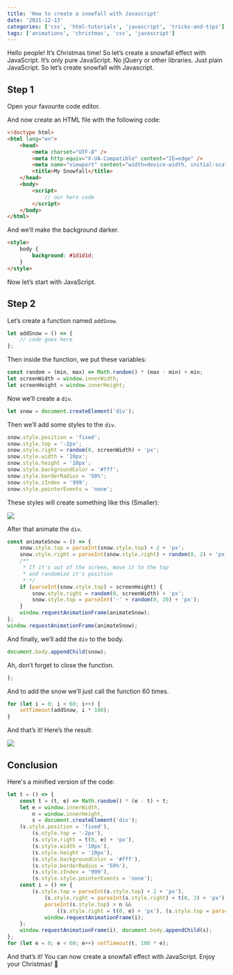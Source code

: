 ```yaml
---
title: 'How to create a snowfall with Javascript'
date: '2021-12-13'
categories: ['css', 'html-tutorials', 'javascript', 'tricks-and-tips']
tags: ['animations', 'christmas', 'css', 'javascript']
---
```


Hello people! It’s Christmas time! So let’s create a snowfall effect with JavaScript. It’s only pure JavaScript. No jQuery or other libraries. Just plain JavaScript. So let’s create snowfall with Javascript.

## Step 1

Open your favourite code editor.

And now create an HTML file with the following code:

```html
<!doctype html>
<html lang="en">
	<head>
		<meta charset="UTF-8" />
		<meta http-equiv="X-UA-Compatible" content="IE=edge" />
		<meta name="viewport" content="width=device-width, initial-scale=1.0" />
		<title>My Snowfall</title>
	</head>
	<body>
		<script>
			// our hero code
		</script>
	</body>
</html>
```

And we’ll make the background darker.

```html
<style>
	body {
		background: #1d1d1d;
	}
</style>
```

Now let’s start with JavaScript.

## Step 2

Let’s create a function named `addSnow`.

```js
let addSnow = () => {
	// code goes here
};
```

Then inside the function, we put these variables:

```js
const random = (min, max) => Math.random() * (max - min) + min;
let screenWidth = window.innerWidth;
let screenHeight = window.innerHeight;
```

Now we’ll create a `div`.

```js
let snow = document.createElement('div');
```

Then we’ll add some styles to the `div`.

```js
snow.style.position = 'fixed';
snow.style.top = '-2px';
snow.style.right = random(0, screenWidth) + 'px';
snow.style.width = '10px';
snow.style.height = '10px';
snow.style.backgroundColor = '#fff';
snow.style.borderRadius = '50%';
snow.style.zIndex = '999';
snow.style.pointerEvents = 'none';
```

These styles will create something like this (Smaller):

![](https://ak.picdn.net/shutterstock/videos/1060304588/thumb/3.jpg?ip=x480)

After that animate the `div`.

```js
const animateSnow = () => {
	snow.style.top = parseInt(snow.style.top) + 2 + 'px';
	snow.style.right = parseInt(snow.style.right) + random(0, 2) + 'px';
	/**
	 * If it's out of the screen, move it to the top
	 * and randomize it's position
	 * */
	if (parseInt(snow.style.top) > screenHeight) {
		snow.style.right = random(0, screenWidth) + 'px';
		snow.style.top = parseInt('-' + random(0, 20) + 'px');
	}
	window.requestAnimationFrame(animateSnow);
};
window.requestAnimationFrame(animateSnow);
```

And finally, we’ll add the `div` to the body.

```js
document.body.appendChild(snow);
```

Ah, don’t forget to close the function.

```js
};
```

And to add the snow we’ll just call the function 60 times.

```js
for (let i = 0; i < 60; i++) {
	setTimeout(addSnow, i * 100);
}
```

And that’s it! Here’s the result:

![](https://s10.gifyu.com/images/ezgif-2-409e59e71a11.gif)

## Conclusion

Here's a minified version of the code:

```js
let t = () => {
	const t = (t, e) => Math.random() * (e - t) + t;
	let e = window.innerWidth,
		n = window.innerHeight,
		s = document.createElement('div');
	(s.style.position = 'fixed'),
		(s.style.top = '-2px'),
		(s.style.right = t(0, e) + 'px'),
		(s.style.width = '10px'),
		(s.style.height = '10px'),
		(s.style.backgroundColor = '#fff'),
		(s.style.borderRadius = '50%'),
		(s.style.zIndex = '999'),
		(s.style.style.pointerEvents = 'none');
	const i = () => {
		(s.style.top = parseInt(s.style.top) + 2 + 'px'),
			(s.style.right = parseInt(s.style.right) + t(0, 2) + 'px'),
			parseInt(s.style.top) > n &&
				((s.style.right = t(0, e) + 'px'), (s.style.top = parseInt('-' + t(0, 20) + 'px'))),
			window.requestAnimationFrame(i);
	};
	window.requestAnimationFrame(i), document.body.appendChild(s);
};
for (let e = 0; e < 60; e++) setTimeout(t, 100 * e);
```

And that’s it! You can now create a snowfall effect with JavaScript. Enjoy your Christmas! 🎄
